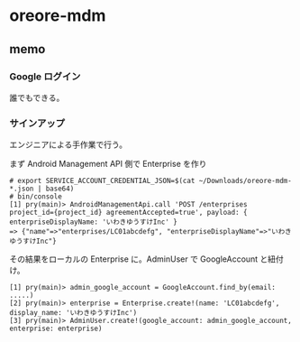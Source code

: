 # oreore-mdm

## memo

### Google ログイン

誰でもできる。

### サインアップ

エンジニアによる手作業で行う。

まず Android Management API 側で Enterprise を作り

```
# export SERVICE_ACCOUNT_CREDENTIAL_JSON=$(cat ~/Downloads/oreore-mdm-*.json | base64)
# bin/console
[1] pry(main)> AndroidManagementApi.call 'POST /enterprises project_id={project_id} agreementAccepted=true', payload: { enterpriseDisplayName: 'いわきゆうすけInc' }
=> {"name"=>"enterprises/LC01abcdefg", "enterpriseDisplayName"=>"いわきゆうすけInc"}
```

その結果をローカルの Enterprise に。AdminUser で GoogleAccount と紐付け。

```
[1] pry(main)> admin_google_account = GoogleAccount.find_by(email: .....)
[2] pry(main)> enterprise = Enterprise.create!(name: 'LC01abcdefg', display_name: 'いわきゆうすけInc')
[3] pry(main)> AdminUser.create!(google_account: admin_google_account, enterprise: enterprise)
```
